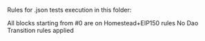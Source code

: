 Rules for .json tests execution in this folder: 

All blocks starting from #0 are on Homestead+EIP150 rules
No Dao Transition rules applied
